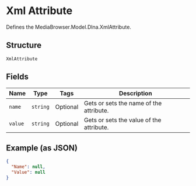 
# Xml Attribute

Defines the MediaBrowser.Model.Dlna.XmlAttribute.

## Structure

`XmlAttribute`

## Fields

| Name | Type | Tags | Description |
|  --- | --- | --- | --- |
| `name` | `string` | Optional | Gets or sets the name of the attribute. |
| `value` | `string` | Optional | Gets or sets the value of the attribute. |

## Example (as JSON)

```json
{
  "Name": null,
  "Value": null
}
```

